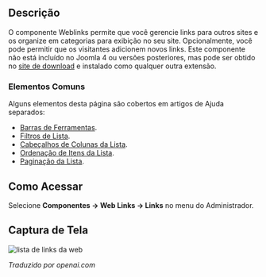 <!-- Filename: Help4.x:Components_Weblinks_Links  / Display title: Links da Web -->

## Descrição

O componente Weblinks permite que você gerencie links para outros sites e os organize em categorias para exibição no seu site. Opcionalmente, você pode permitir que os visitantes adicionem novos links. Este componente não está incluído no Joomla 4 ou versões posteriores, mas pode ser obtido no [site de download](https://downloads.joomla.org/extensions/weblinks) e instalado como qualquer outra extensão.

### Elementos Comuns

Alguns elementos desta página são cobertos em artigos de Ajuda separados:

* [Barras de Ferramentas](jdocmanual?article=help/common-elements/toolbars).
* [Filtros de Lista](jdocmanual?article=help/common-elements/list-filters).
* [Cabeçalhos de Colunas da Lista](jdocmanual?article=help/common-elements/list-column-headers).
* [Ordenação de Itens da Lista](jdocmanual?article=help/common-elements/list-ordering).
* [Paginação da Lista](jdocmanual?article=help/common-elements/list-pagination).

## Como Acessar

Selecione **Componentes → Web Links → Links** no menu do Administrador.

## Captura de Tela

![lista de links da web](../../../ptbr/images/weblinks/weblinks-list.png)

*Traduzido por openai.com*

